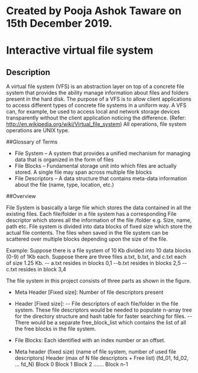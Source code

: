 # Created by Pooja Ashok Taware on 15th December 2019.

# Interactive virtual file system

## Description

A virtual file system (VFS) is an abstraction layer on top of a concrete file system that provides the ability manage information about files and folders present in the hard disk. The purpose of a VFS is to allow client applications to access different types of concrete file systems in a uniform way. A VFS can, for example, be used to access local and network storage devices transparently without the client application noticing the difference.
(Refer: http://en.wikipedia.org/wiki/Virtual_file_system) All operations, file system operations are UNIX type.

##Glossary of Terms

- File System – A system that provides a unified mechanism for managing data that is organized in the form of files
- File Blocks – Fundamental storage unit into which files are actually stored. A single file may span across multiple file blocks
- File Descriptors – A data structure that contains meta-data information about the file (name, type, location, etc.)

##Overview

File System is basically a large file which stores the data contained in all the existing files. Each file/folder in a file system has a corresponding File descriptor which stores all the information of the file /folder e.g. Size, name, path etc. File system is divided into data blocks of fixed size which store the actual file contents. The files when saved in the file system can be scattered over multiple blocks depending upon the size of the file.

Example:
Suppose there is a file system of 10 Kb divided into 10 data blocks (0-9) of 1Kb each. Suppose there are three files a.txt, b.txt, and c.txt each of size 1.25 Kb.
-- a.txt resides in blocks 0,1
--b.txt resides in blocks 2,5
--c.txt resides in block 3,4

The file system in this project consists of three parts as shown in the figure.
- Meta Header [Fixed size]: Number of file descriptors present	
- Header [Fixed size]: 
-- File descriptors of each file/folder in the file system. These file descriptors would be needed to populate n-array tree for the directory structure and hash table for faster searching for files.
-- There would be a separate free_block_list which contains the list of all the free blocks in the file system.
- File Blocks:  Each identified with an index number or an offset.

- Meta header (fixed size)
(name of file system, number of used file descriptors)
Header (max of N file descriptors + Free list)
(fd_01, fd_02, … fd_N)
Block 0
Block 1
Block 2
…….
Block n-1
